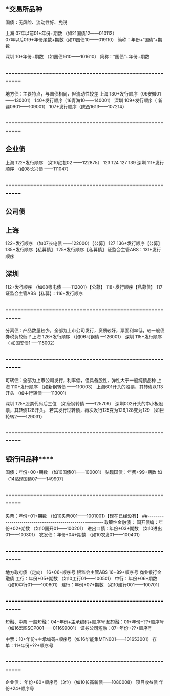 
## ***********************交易所品种**********************

国债：无风险、流动性好、免税

上海 
07年以前01+年份+期数 （如21国债12——010112）                               
07年以后019+年份尾数+期数（如11国债10——019110）
简称：年份+“国债”+期数

深圳
10+年份+期数 （如国债1610——101610）
简称：“国债”+年份+期数
## --------------------------------------------------------
地方债：主要特点，与国债相同，但流动性较差
上海
130+发行顺序（09安徽01——130001）
140+发行顺序（16青海10——140001）
深圳
109+发行顺序（ 新疆0901——109001）
107+发行顺序（陕西1613——107214）
## --------------------------------------------------------
## 企业债

上海 122+发行顺序 （如10红投02 ——122875）
123
124
127
139
深圳 111+发行顺序 （如08长兴债 ——111047）

## --------------------------------------------------------
## 公司债

## 上海
122+发行顺序 （如07长电债 ——122000）【公募】
127
136+发行顺序【公募】
135+发行顺序【私募债】
125+发行顺序【私募债】
证监会主管ABS：131+发行顺序

## 深圳
112+发行顺序 （如08粤电债 ——112001）【公募】
118+发行顺序【私募债】
117
证监会主管ABS【私募】：116+发行顺序

## --------------------------------------------------------
分离债：产品数量较少，全部为上市公司发行，资质较好，票面利率低，较一般债 券税负较低  ? 
上海 126+发行顺序 （如06马钢债 —126001）
深圳 115+发行顺序 （ 如国安债1 —-115002）
## --------------------------------------------------------
可转债：全部为上市公司发行，利率低，但具备股性，弹性大于一般纯债品种
上海 110+发行顺序 （如新钢转债 ——110003）
上海601开头的股票，其转债以113开头 （如中行转债——113001）

深圳 125+股票代码后三位 （如唐钢转债 ——125709） 
深圳002开头的中小板股票，其转债128开头。
若其发行过转债，再次发行125变为126,128变为129 （如巨轮转2——129031）  
## --------------------------------------------------------


## **************************银行间品种******************************

国债：年份+00+期数 （如10国债01——100001） 
贴现国债：年费+99+期数 如（14贴现国债07——149907）
## --------------------------------------------------------
央票：年份+01+期数 （如10央票001——1001001）【现在已经没有】
##--------------------------------------------------------
政策性金融债：
国开债编：年份+02+期数 （如10国开01——100201）
进出口债：年份+03+期数 （如10进出01——100301）
农发债：年份+04+期数 （如10农发01——100401）
## --------------------------------------------------------
地方政府债（定向）
16+06+顺序号
银监会主管ABS
16+89+顺序号
商业银行金融债
工行：年份+05+期数 （如10工行01——100501）
中行：年份+06+期数 （如10中行01——100601）
建行：年份+07+期数 （如10建行001——100701）

## --------------------------------------------------------
短融、中票
一般短融：04+年份+主承编码+顺序号
超短融：01+年份+??+顺序号（如16宏图SCP001——011699001）
证券公司短融：07+年份+??+顺序号

中票：10+年份+主承编码+顺序号（如16华能集MTN001——101653001）
存单：11+年份+??+顺序号
## --------------------------------------------------------
企业债：
年份+80+顺序号（3位）（如10长高新债——1080008）
项目收益债
年份+24+顺序号
